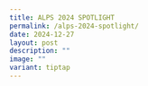 ```yaml
---
title: ALPS 2024 SPOTLIGHT
permalink: /alps-2024-spotlight/
date: 2024-12-27
layout: post
description: ""
image: ""
variant: tiptap
---
```

